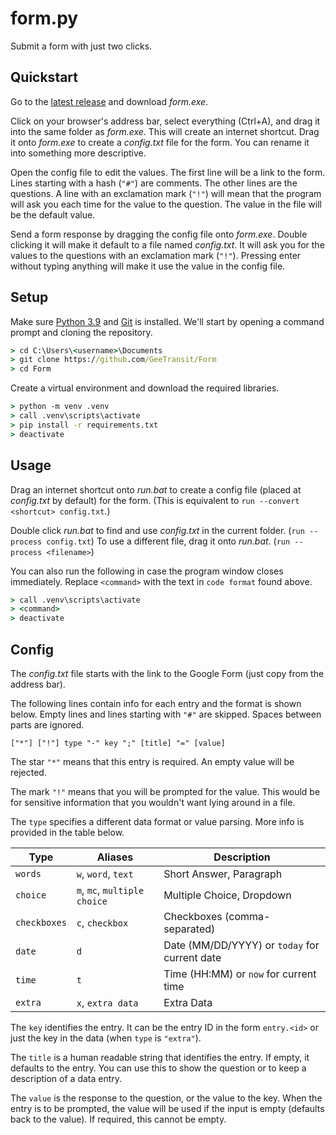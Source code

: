 # form.py

Submit a form with just two clicks.

## Quickstart

Go to the [latest release](https://github.com/GeeTransit/Form/releases) and download *form.exe*.

Click on your browser's address bar, select everything (Ctrl+A), and drag it into the same folder as *form.exe*. This will create an internet shortcut. Drag it onto *form.exe* to create a *config.txt* file for the form. You can rename it into something more descriptive.

Open the config file to edit the values. The first line will be a link to the form. Lines starting with a hash (`"#"`) are comments. The other lines are the questions. A line with an exclamation mark (`"!"`) will mean that the program will ask you each time for the value to the question. The value in the file will be the default value.

Send a form response by dragging the config file onto *form.exe*. Double clicking it will make it default to a file named *config.txt*. It will ask you for the values to the questions with an exclamation mark (`"!"`). Pressing enter without typing anything will make it use the value in the config file.

## Setup

Make sure [Python 3.9](https://www.python.org/downloads/release/python-390/) and [Git](https://git-scm.com/downloads) is installed. We'll start by opening a command prompt and cloning the repository.

```cmd
> cd C:\Users\<username>\Documents
> git clone https://github.com/GeeTransit/Form
> cd Form
```

Create a virtual environment and download the required libraries.

```cmd
> python -m venv .venv
> call .venv\scripts\activate
> pip install -r requirements.txt
> deactivate
```

## Usage

Drag an internet shortcut onto *run.bat* to create a config file (placed at *config.txt* by default) for the form. (This is equivalent to `run --convert <shortcut> config.txt`.)

Double click *run.bat* to find and use *config.txt* in the current folder. (`run --process config.txt`) To use a different file, drag it onto *run.bat*. (`run --process <filename>`)

You can also run the following in case the program window closes immediately. Replace `<command>` with the text in `code format` found above.

```cmd
> call .venv\scripts\activate
> <command>
> deactivate
```

## Config

The *config.txt* file starts with the link to the Google Form (just copy from the address bar).

The following lines contain info for each entry and the format is shown below. Empty lines and lines starting with `"#"` are skipped. Spaces between parts are ignored.

```
["*"] ["!"] type "-" key ";" [title] "=" [value]
```

The star `"*"` means that this entry is required. An empty value will be rejected.

The mark `"!"` means that you will be prompted for the value. This would be for sensitive information that you wouldn't want lying around in a file.

The `type` specifies a different data format or value parsing. More info is provided in the table below.

| Type         | Aliases                      | Description                                   |
|--------------|------------------------------|-----------------------------------------------|
| `words`      | `w`, `word`, `text`          | Short Answer, Paragraph                       |
| `choice`     | `m`, `mc`, `multiple choice` | Multiple Choice, Dropdown                     |
| `checkboxes` | `c`, `checkbox`              | Checkboxes (comma-separated)                  |
| `date`       | `d`                          | Date (MM/DD/YYYY) or `today` for current date |
| `time`       | `t`                          | Time (HH:MM) or `now` for current time        |
| `extra`      | `x`, `extra data`            | Extra Data                                    |

The `key` identifies the entry. It can be the entry ID in the form `entry.<id>` or just the key in the data (when `type` is `"extra"`).

The `title` is a human readable string that identifies the entry. If empty, it defaults to the entry. You can use this to show the question or to keep a description of a data entry.

The `value` is the response to the question, or the value to the key. When the entry is to be prompted, the value will be used if the input is empty (defaults back to the value). If required, this cannot be empty.
